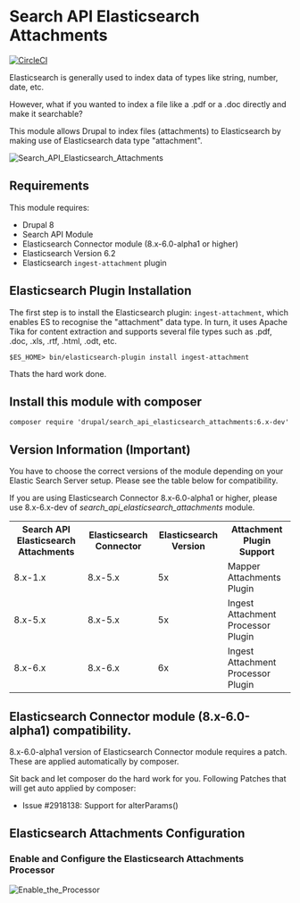 # Search API Elasticsearch Attachments
[![CircleCI](https://circleci.com/gh/dakkusingh/search_api_elasticsearch_attachments.svg?style=svg)](https://circleci.com/gh/dakkusingh/search_api_elasticsearch_attachments)

Elasticsearch is generally used to index data of types like string,
number, date, etc.

However, what if you wanted to index a file like a .pdf or a .doc
directly and make it searchable?

This module allows Drupal to index files (attachments) to Elasticsearch by
making use of Elasticsearch data type "attachment".

![Search_API_Elasticsearch_Attachments](https://www.drupal.org/files/search_api_elasticsearch_attachments.jpg)

## Requirements
This module requires:
* Drupal 8
* Search API Module
* Elasticsearch Connector module (8.x-6.0-alpha1 or higher)
* Elasticsearch Version 6.2
* Elasticsearch `ingest-attachment` plugin

## Elasticsearch Plugin Installation
The first step is to install the Elasticsearch plugin: `ingest-attachment`,
which enables ES to recognise the "attachment" data type. In turn, it uses
Apache Tika for content extraction and supports several file types such as
.pdf, .doc, .xls, .rtf, .html, .odt, etc.

```
$ES_HOME> bin/elasticsearch-plugin install ingest-attachment
```
Thats the hard work done.

## Install this module with composer
```
composer require 'drupal/search_api_elasticsearch_attachments:6.x-dev'
```
## Version Information (Important)

You have to choose the correct versions of the module depending on your
Elastic Search Server setup. Please see the table below for
compatibility.

If you are using Elasticsearch Connector 8.x-6.0-alpha1 or higher, 
please use 8.x-6.x-dev of
*search_api_elasticsearch_attachments* module.

<table>
  <tr>
    <th>Search API Elasticsearch Attachments</th>
    <th>Elasticsearch Connector</th>
    <th>Elasticsearch Version</th>
    <th>Attachment Plugin Support</th>
  </tr>
  <tr>
    <td>8.x-1.x</td>
    <td>8.x-5.x</td>
    <td>5x</td>
    <td>Mapper Attachments Plugin</td>
  </tr>
  <tr>
    <td>8.x-5.x</td>
    <td>8.x-5.x</td>
    <td>5x</td>
    <td>Ingest Attachment Processor Plugin</td>
  </tr>
  <tr>
    <td>8.x-6.x</td>
    <td>8.x-6.x</td>
    <td>6x</td>
    <td>Ingest Attachment Processor Plugin</td>
  </tr>
</table>

## Elasticsearch Connector module (8.x-6.0-alpha1) compatibility.
8.x-6.0-alpha1 version of Elasticsearch Connector module requires a patch.
These are applied automatically by composer.

Sit back and let composer do the hard work for you. Following Patches that will
get auto applied by composer:
* Issue #2918138: Support for alterParams()

## Elasticsearch Attachments Configuration
### Enable and Configure the Elasticsearch Attachments Processor
![Enable_the_Processor](https://www.drupal.org/files/Screen_Shot_2017-12-19_at_11_39_06_pm.jpg)
